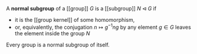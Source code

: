 A **normal subgroup** of a [[group]] $G$ is a [[subgroup]] $N \triangleleft G$ if

* it is the [[group kernel]] of some homomorphism,
* or, equivalently, the conjugation $n \mapsto g^{-1} n g$ by any element $g \in G$ leaves the element inside the group $N$



Every group is a normal subgroup of itself.